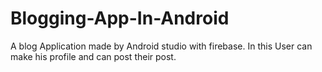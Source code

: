 # Blogging-App-In-Android
A blog Application made by Android studio with firebase.   In this User can make his  profile and can post their post.

